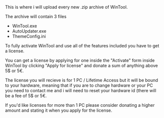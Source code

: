 This is where i will upload every new .zip archive of WinTool.

The archive will contain 3 files
* WinTool.exe
* AutoUpdater.exe
* ThemeConfig.ini

To fully activate WinTool and use all of the features included you have to get a license.

You can get a license by applying for one inside the "Activate" form inside WinTool by clicking "Apply for license" and donate a sum of anything above 5$ or 5€.

The license you will recieve is for 1 PC / Lifetime Access but it will be bound to your hardware, meaning that if you are to change hardware or your PC you need to contact me and i will need to reset your hardware id (there will be a fee of 5$ or 5€.

If you'd like licenses for more than 1 PC please consider donating a higher amount and stating it when you apply for the license.